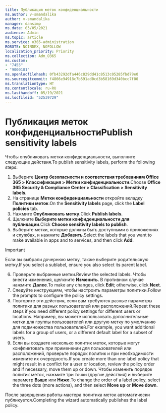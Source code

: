 ```yaml
---
title: Публикация меток конфиденциальности
ms.author: v-smandalika
author: v-smandalika
manager: dansimp
ms.date: 03/05/2021
audience: Admin
ms.topic: article
ms.service: o365-administration
ROBOTS: NOINDEX, NOFOLLOW
localization_priority: Priority
ms.collection: Adm_O365
ms.custom:
- "7455"
- "9000181"
ms.openlocfilehash: 0fb43292dfa446c829dd41c8513c05285fbd79e0
ms.sourcegitcommit: f4866e94918c7b591ad0cd3b58169d340bcc7f00
ms.translationtype: HT
ms.contentlocale: ru-RU
ms.lasthandoff: 05/19/2021
ms.locfileid: "52539729"
---
```

# <a name="publish-sensitivity-labels"></a><span data-ttu-id="72fcf-102">Публикация меток конфиденциальности</span><span class="sxs-lookup"><span data-stu-id="72fcf-102">Publish sensitivity labels</span></span>

<span data-ttu-id="72fcf-103">Чтобы опубликовать метки конфиденциальности, выполните следующие действия.</span><span class="sxs-lookup"><span data-stu-id="72fcf-103">To publish sensitivity labels, perform the following steps:</span></span>

1. <span data-ttu-id="72fcf-104">Выберите **Центр безопасности и соответствия требованиям Office 365 > Классификация > Метки конфиденциальности**.</span><span class="sxs-lookup"><span data-stu-id="72fcf-104">Choose **Office 365 Security & Compliance Center > Classification > Sensitivity labels**.</span></span>
2. <span data-ttu-id="72fcf-105">На странице **Метки конфиденциальности** откройте вкладку **Политики меток**.</span><span class="sxs-lookup"><span data-stu-id="72fcf-105">On the **Sensitivity labels** page, click the **Label policies** tab.</span></span>
3. <span data-ttu-id="72fcf-106">Нажмите **Опубликовать метку**.</span><span class="sxs-lookup"><span data-stu-id="72fcf-106">Click **Publish labels**.</span></span>
4. <span data-ttu-id="72fcf-107">Щелкните **Выберите метки конфиденциальности для публикации**.</span><span class="sxs-lookup"><span data-stu-id="72fcf-107">Click **Choose sensitivity labels to publish**.</span></span> 
5. <span data-ttu-id="72fcf-108">Выберите метки, которые должны быть доступными в приложениях и службах, и нажмите **Добавить**.</span><span class="sxs-lookup"><span data-stu-id="72fcf-108">Select the labels that you want to make available in apps and to services, and then click **Add**.</span></span>
> [!IMPORTANT]
> <span data-ttu-id="72fcf-109">Если вы выбрали дочернюю метку, также выберите родительскую метку.</span><span class="sxs-lookup"><span data-stu-id="72fcf-109">If you select a sublabel, ensure you also select its parent label.</span></span>
6. <span data-ttu-id="72fcf-110">Проверьте выбранные метки.</span><span class="sxs-lookup"><span data-stu-id="72fcf-110">Review the selected labels.</span></span> <span data-ttu-id="72fcf-111">Чтобы внести изменения, щелкните **Изменить**. В противном случае нажмите **Далее**.</span><span class="sxs-lookup"><span data-stu-id="72fcf-111">To make any changes, click **Edit**; otherwise, click **Next**.</span></span>
7. <span data-ttu-id="72fcf-112">Следуйте инструкциям, чтобы настроить параметры политики.</span><span class="sxs-lookup"><span data-stu-id="72fcf-112">Follow the prompts to configure the policy settings.</span></span>
8. <span data-ttu-id="72fcf-113">Повторите эти действия, если вам требуются разные параметры политики для разных пользователей или расположений.</span><span class="sxs-lookup"><span data-stu-id="72fcf-113">Repeat these steps if you need different policy settings for different users or locations.</span></span> <span data-ttu-id="72fcf-114">Например, вы можете использовать дополнительные метки для группы пользователей или другую метку по умолчанию для подмножества пользователей.</span><span class="sxs-lookup"><span data-stu-id="72fcf-114">For example, you want additional labels for a group of users, or a different default label for a subset of users.</span></span>
9. <span data-ttu-id="72fcf-115">Если вы создаете несколько политик меток, которые могут конфликтовать при применении для пользователей или расположений, проверьте порядок политик и при необходимости измените их очередность.</span><span class="sxs-lookup"><span data-stu-id="72fcf-115">If you create more than one label policy that might result in a conflict for a user or location, review the policy order and if necessary, move them up or down.</span></span> <span data-ttu-id="72fcf-116">Чтобы изменить порядок политик меток, нажмите три точки (другие действия) и выберите параметр **Выше** или **Ниже**.</span><span class="sxs-lookup"><span data-stu-id="72fcf-116">To change the order of a label policy, select the three dots (more actions), and then select **Move up** or **Move down**.</span></span>

<span data-ttu-id="72fcf-117">После завершения работы мастера политика меток автоматически публикуется.</span><span class="sxs-lookup"><span data-stu-id="72fcf-117">Completing the wizard automatically publishes the label policy.</span></span>

